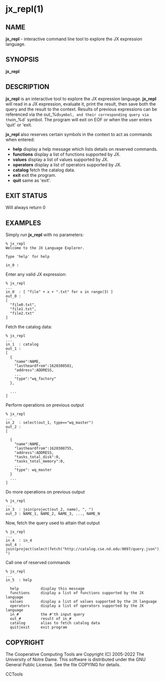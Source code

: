 






















# jx_repl(1)

## NAME
**jx_repl** - interactive command line tool to explore the JX expression language.

## SYNOPSIS
**jx_repl**

## DESCRIPTION

**jx_repl** is an interactive tool to explore the JX expression language.  **jx_repl** will read in a JX expression, evaluate it, print the result, then save both the query and the result to the context.  Results of previous expressions can be referenced via the out_%d` symbol, and their corresponding query via the `in_%d` symbol.  The program will exit on EOF or when the user enters 'quit' or 'exit.

**jx_repl** also reserves certain symbols in the context to act as commands when entered:

- **help** display a help message which lists details on reserved commands.
- **functions** display a list of functions supported by JX.
- **values** display a list of values supported by JX.
- **operators** display a list of operators supported by JX.
- **catalog** fetch the catalog data.
- **exit** exit the program.
- **quit** same as 'exit'.


## EXIT STATUS
Will always return 0

## EXAMPLES

Simply run **jx_repl** with no parameters:

```
% jx_repl
Welcome to the JX Language Explorer.

Type 'help' for help

in_0 :
```

Enter any valid JX expression:

```
% jx_repl
...
in_0  : [ "file" + x + ".txt" for x in range(3) ]
out_0 :
[
  "file0.txt",
  "file1.txt",
  "file2.txt"
]
```

Fetch the catalog data:

```
% jx_repl
...
in_1  : catalog
out_1 :
[
  {
    "name":NAME,
    "lastheardfrom":1620308581,
    "address":ADDRESS,
    ...
    "type":"wq_factory"
  },

  ...
]
```

Perform operations on previous output

```
% jx_repl
...
in_2  : select(out_1, type=="wq_master")
out_2 :
[

  {
    "name":NAME,
    "lastheardfrom":1620308755,
    "address":ADDRESS,
    "tasks_total_disk":0,
    "tasks_total_memory":0,
    ...
    "type": wq_master
  }
  ...
]
```

Do more operations on previous output

```
% jx_repl
...
in_3  : join(project(out_2, name), ", ")
out_3 : NAME_1, NAME_2, NAME_3, ..., NAME_N
```

Now, fetch the query used to attain that output

```
% jx_repl
...
in_4  : in_4
out_4 : join(project(select(fetch("http://catalog.cse.nd.edu:9097/query.json"),type=="wq_master"),name),", ")
```

Call one of reserved commands

```
% jx_repl
...
in_5  : help

  help          display this message
  functions     display a list of functions supported by the JX language
  values        display a list of values supported by the JX language
  operators     display a list of operators supported by the JX language
  in_#          the #'th input query
  out_#         result of in_#
  catalog       alias to fetch catalog data
  quit|exit     exit program

```


## COPYRIGHT

The Cooperative Computing Tools are Copyright (C) 2005-2022 The University of Notre Dame.  This software is distributed under the GNU General Public License.  See the file COPYING for details.

CCTools
